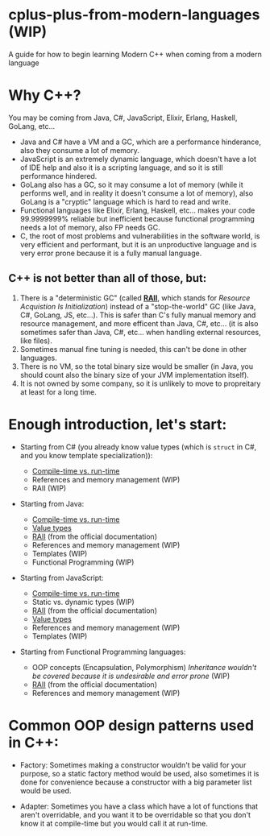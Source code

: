 # cplus-plus-from-modern-languages (WIP)
A guide for how to begin learning Modern C++ when coming from a modern language

# Why C++?
You may be coming from Java, C#, JavaScript, Elixir, Erlang, Haskell, GoLang, etc...

 - Java and C# have a VM and a GC, which are a performance hinderance, also they consume a lot of memory.
 - JavaScript is an extremely dynamic language, which doesn't have a lot of IDE help and also it is a scripting language, and so it is still performance hindered.
 - GoLang also has a GC, so it may consume a lot of memory (while it performs well, and in reality it doesn't consume a lot of memory), also GoLang is a "cryptic" language which is hard to read and write.
 - Functional languages like Elixir, Erlang, Haskell, etc... makes your code 99.9999999% reliable but inefficient because functional programming needs a lot of memory, also FP needs GC.
 - C, the root of most problems and vulnerabilities in the software world, is very efficient and performant, but it is an unproductive language and is very error prone because it is a fully manual language.
 
## C++ is not better than all of those, but:
 
 1. There is a "deterministic GC" (called **[RAII](https://en.cppreference.com/w/cpp/language/raii)**, which stands for *Resource Acquistion Is Initialization*) instead of a "stop-the-world" GC (like Java, C#, GoLang, JS, etc...). This is safer than C's fully manual memory and resource management, and more efficent than Java, C#, etc... (it is also sometimes safer than Java, C#, etc... when handling external resources, like files).
 2. Sometimes manual fine tuning is needed, this can't be done in other languages.
 3. There is no VM, so the total binary size would be smaller (in Java, you should count also the binary size of your JVM implementation itself).
 4. It is not owned by some company, so it is unlikely to move to propreitary at least for a long time.
 
# Enough introduction, let's start:

 - Starting from C# (you already know value types (which is `struct` in C#, and you know template specialization)):
   * [Compile-time vs. run-time](https://github.com/fadi-botros/cplus-plus-from-modern-languages/blob/master/compile-time-vs-runtime.md)
   * References and memory management (WIP)
   * RAII (WIP)
 
 - Starting from Java:
   * [Compile-time vs. run-time](https://github.com/fadi-botros/cplus-plus-from-modern-languages/blob/master/compile-time-vs-runtime.md)
   * [Value types](https://github.com/fadi-botros/cplus-plus-from-modern-languages/blob/master/compile-time-vs-runtime.md)
   * [RAII](https://en.cppreference.com/w/cpp/language/raii) (from the official documentation)
   * References and memory management (WIP)
   * Templates (WIP)
   * Functional Programming (WIP)
   
 - Starting from JavaScript:
   * [Compile-time vs. run-time](https://github.com/fadi-botros/cplus-plus-from-modern-languages/blob/master/compile-time-vs-runtime.md)
   * Static vs. dynamic types (WIP)
   * [RAII](https://en.cppreference.com/w/cpp/language/raii) (from the official documentation)
   * [Value types](https://github.com/fadi-botros/cplus-plus-from-modern-languages/blob/master/compile-time-vs-runtime.md)
   * References and memory management (WIP)
   * Templates (WIP)

 - Starting from Functional Programming languages:
   * OOP concepts (Encapsulation, Polymorphism) *Inheritance wouldn't be covered because it is undesirable and error prone* (WIP)
   * [RAII](https://en.cppreference.com/w/cpp/language/raii) (from the official documentation)
   * References and memory management (WIP)


 # Common OOP design patterns used in C++:
 
  - Factory:
    Sometimes making a constructor wouldn't be valid for your purpose, so a static factory method would be used, also sometimes it is done for convenience because a constructor with a big parameter list would be used.
    
  - Adapter:
    Sometimes you have a class which have a lot of functions that aren't overridable, and you want it to be overridable so that you don't know it at compile-time but you would call it at run-time.
    
